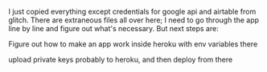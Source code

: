 I just copied everything except credentials for google api and airtable from glitch. There are extraneous files all over here; I need to go through the app line by line and figure out what's necessary. But next steps are:

Figure out how to make an app work inside heroku with env variables there 

upload private keys probably to heroku, and then deploy from there 
